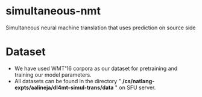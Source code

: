 # simultaneous-nmt
Simultaneous neural machine translation that uses prediction on source side


# Dataset

- We have used WMT'16 corpora as our dataset for pretraining and training our model parameters.
- All datasets can be found in the directory " **/cs/natlang-expts/aalineja/dl4mt-simul-trans/data** " on SFU server.
